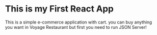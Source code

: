 # This is my First React App

This is a simple e-commerce application with cart. you can buy anything you want in Voyage Restaurant but first you need to run JSON Server!